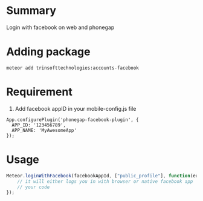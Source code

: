 # Summary
Login with facebook on web and phonegap

# Adding package
```meteor add trinsofttechnologies:accounts-facebook```

# Requirement
1. Add facebook appID in your mobile-config.js file
```
App.configurePlugin('phonegap-facebook-plugin', {
  APP_ID: '123456789',
  APP_NAME: 'MyAwesomeApp'
});
```

# Usage
```javascript
Meteor.loginWithFacebook(facebookAppId, ["public_profile"], function(err){
    // it will either logs you in with browser or native facebook app
    // your code
});
```